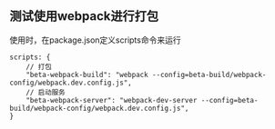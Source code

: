 ## 测试使用webpack进行打包

使用时，在package.json定义scripts命令来运行
```
scripts: {
    // 打包
    "beta-webpack-build": "webpack --config=beta-build/webpack-config/webpack.dev.config.js", 
    // 启动服务
    "beta-webpack-server": "webpack-dev-server --config=beta-build/webpack-config/webpack.dev.config.js",
}

```
